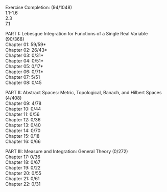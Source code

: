 Exercise Completion: (94/1048)<br />
1.1-1.6<br />
2.3<br />
7.1<br />

PART I: Lebesgue Integration for Functions of a Single Real Variable (90/368)<br />
Chapter 01: 59/59*<br />
Chapter 02: 26/43*<br />
Chapter 03: 0/31*<br />
Chapter 04: 0/51*<br />
Chapter 05: 0/17*<br />
Chapter 06: 0/71*<br />
Chapter 07: 5/51<br />
Chapter 08: 0/45<br />

PART II: Abstract Spaces: Metric, Topological, Banach, and Hilbert Spaces (4/408)<br />
Chapter 09: 4/78<br />
Chapter 10: 0/44<br />
Chapter 11: 0/56<br />
Chapter 12: 0/36<br />
Chapter 13: 0/40<br />
Chapter 14: 0/70<br />
Chapter 15: 0/18<br />
Chapter 16: 0/66<br />

PART III: Measure and Integration: General Theory (0/272)<br />
Chapter 17: 0/36<br />
Chapter 18: 0/67<br />
Chapter 19: 0/22<br />
Chapter 20: 0/55<br />
Chapter 21: 0/61<br />
Chapter 22: 0/31<br />

